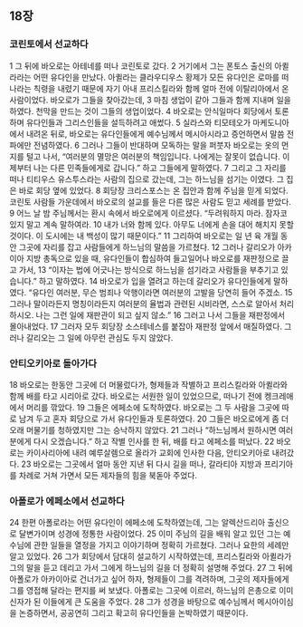 ## 18장
### 코린토에서 선교하다
1 그 뒤에 바오로는 아테네를 떠나 코린토로 갔다.
2 거기에서 그는 폰토스 출신의 아퀼라라는 어떤 유다인을 만났다. 아퀼라는 클라우디우스 황제가 모든 유다인은 로마를 떠나라는 칙령을 내렸기 때문에 자기 아내 프리스킬라와 함께 얼마 전에 이탈리아에서 온 사람이었다. 바오로가 그들을 찾아갔는데,
3 마침 생업이 같아 그들과 함께 지내며 일을 하였다. 천막을 만드는 것이 그들의 생업이었다.
4 바오로는 안식일마다 회당에서 토론하며 유다인들과 그리스인들을 설득하려고 애썼다.
5 실라스와 티모테오가 마케도니아에서 내려온 뒤로, 바오로는 유다인들에게 예수님께서 메시아시라고 증언하면서 말씀 전파에만 전념하였다.
6 그러나 그들이 반대하며 모독하는 말을 퍼붓자 바오로는 옷의 먼지를 털고 나서, “여러분의 멸망은 여러분의 책임입니다. 나에게는 잘못이 없습니다. 이제부터 나는 다른 민족들에게로 갑니다.” 하고 그들에게 말하였다.
7 그리고 그 자리를 떠나 티티우스 유스투스라는 사람의 집으로 갔는데, 그는 하느님을 섬기는 이였다. 그 집은 바로 회당 옆에 있었다.
8 회당장 크리스포스는 온 집안과 함께 주님을 믿게 되었다. 코린토 사람들 가운데에서 바오로의 설교를 들은 다른 많은 사람도 믿고 세례를 받았다.
9 어느 날 밤 주님께서는 환시 속에서 바오로에게 이르셨다. “두려워하지 마라. 잠자코 있지 말고 계속 말하여라.
10 내가 너와 함께 있다. 아무도 너에게 손을 대어 해치지 못할 것이다. 이 도시에는 내 백성이 많기 때문이다.”
11 그리하여 바오로는 일 년 육 개월 동안 그곳에 자리를 잡고 사람들에게 하느님의 말씀을 가르쳤다.
12 그러나 갈리오가 아카이아 지방 총독으로 있을 때, 유다인들이 합심하여 들고일어나 바오로를 재판정으로 끌고 가서,
13 “이자는 법에 어긋나는 방식으로 하느님을 섬기라고 사람들을 부추기고 있습니다.” 하고 말하였다.
14 바오로가 입을 열려고 하는데 갈리오가 유다인들에게 말하였다. “유다인 여러분, 무슨 범죄나 악행이라면 여러분의 고발을 당연히 들어 주겠소.
15 그러나 말이라든지 명칭이라든지 여러분의 율법과 관련된 시비라면, 스스로 알아서 처리하시오. 나는 그런 일에 재판관이 되고 싶지 않소.”
16 그러고 나서 그들을 재판정에서 몰아내었다.
17 그러자 모두 회당장 소스테네스를 붙잡아 재판정 앞에서 매질하였다. 그러나 갈리오는 그 일에 아무런 관심도 두지 않았다.
### 안티오키아로 돌아가다
18 바오로는 한동안 그곳에 더 머물렀다가, 형제들과 작별하고 프리스킬라와 아퀼라와 함께 배를 타고 시리아로 갔다. 바오로는 서원한 일이 있었으므로, 떠나기 전에 켕크레애에서 머리를 깎았다.
19 그들은 에페소에 도착하였다. 바오로는 그 두 사람을 그곳에 따로 남겨 두고 혼자 회당으로 가서 유다인들과 토론하였다.
20 그들은 바오로에게 좀 더 오래 머물기를 청하였지만 그는 승낙하지 않았다.
21 그러나 “하느님께서 원하시면 여러분에게 다시 오겠습니다.” 하고 작별 인사를 한 뒤, 배를 타고 에페소를 떠났다.
22 바오로는 카이사리아에 내려 예루살렘으로 올라가 교회에 인사한 다음, 안티오키아로 내려갔다.
23 바오로는 그곳에서 얼마 동안 지낸 뒤 다시 길을 떠나, 갈라티아 지방과 프리기아를 차례로 거쳐 가면서 모든 제자들의 힘을 북돋아 주었다.
### 아폴로가 에페소에서 선교하다
24 한편 아폴로라는 어떤 유다인이 에페소에 도착하였는데, 그는 알렉산드리아 출신으로 달변가이며 성경에 정통한 사람이었다.
25 이미 주님의 길을 배워 알고 있던 그는 예수님에 관한 일들을 열정을 가지고 이야기하며 정확히 가르쳤다. 그러나 요한의 세례만 알고 있었다.
26 그가 회당에서 담대히 설교하기 시작하였는데, 프리스킬라와 아퀼라가 그의 말을 듣고 데리고 가서 그에게 하느님의 길을 더 정확히 설명해 주었다.
27 그 뒤에 아폴로가 아카이아로 건너가고 싶어 하자, 형제들이 그를 격려하며, 그곳의 제자들에게 그를 영접해 달라는 편지를 써 보냈다. 아폴로는 그곳에 이르러, 하느님의 은총으로 이미 신자가 된 이들에게 큰 도움을 주었다.
28 그가 성경을 바탕으로 예수님께서 메시아이심을 논증하면서, 공공연히 그리고 확고히 유다인들을 논박하였기 때문이다.
